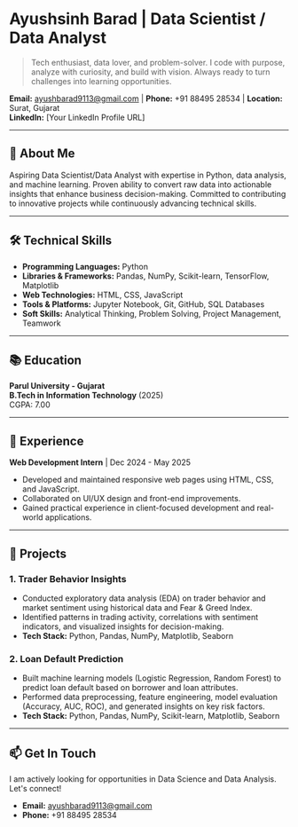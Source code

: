 # Ayushsinh Barad | Data Scientist / Data Analyst

> Tech enthusiast, data lover, and problem-solver. I code with purpose, analyze with curiosity, and build with vision. Always ready to turn challenges into learning opportunities.

**Email:** ayushbarad9113@gmail.com | **Phone:** +91 88495 28534 | **Location:** Surat, Gujarat  
**LinkedIn:** [Your LinkedIn Profile URL]

---

## 👋 About Me

Aspiring Data Scientist/Data Analyst with expertise in Python, data analysis, and machine learning. Proven ability to convert raw data into actionable insights that enhance business decision-making. Committed to contributing to innovative projects while continuously advancing technical skills.

---

## 🛠️ Technical Skills

*   **Programming Languages:** Python
*   **Libraries & Frameworks:** Pandas, NumPy, Scikit-learn, TensorFlow, Matplotlib
*   **Web Technologies:** HTML, CSS, JavaScript
*   **Tools & Platforms:** Jupyter Notebook, Git, GitHub, SQL Databases
*   **Soft Skills:** Analytical Thinking, Problem Solving, Project Management, Teamwork

---

## 📚 Education

**Parul University - Gujarat**  
**B.Tech in Information Technology** (2025)  
CGPA: 7.00

---

## 💼 Experience

**Web Development Intern** | Dec 2024 - May 2025
*   Developed and maintained responsive web pages using HTML, CSS, and JavaScript.
*   Collaborated on UI/UX design and front-end improvements.
*   Gained practical experience in client-focused development and real-world applications.

---

## 🚀 Projects

### 1. Trader Behavior Insights
*   Conducted exploratory data analysis (EDA) on trader behavior and market sentiment using historical data and Fear & Greed Index.
*   Identified patterns in trading activity, correlations with sentiment indicators, and visualized insights for decision-making.
*   **Tech Stack:** Python, Pandas, NumPy, Matplotlib, Seaborn

### 2. Loan Default Prediction
*   Built machine learning models (Logistic Regression, Random Forest) to predict loan default based on borrower and loan attributes.
*   Performed data preprocessing, feature engineering, model evaluation (Accuracy, AUC, ROC), and generated insights on key risk factors.
*   **Tech Stack:** Python, Pandas, NumPy, Scikit-learn, Matplotlib, Seaborn

---

## 📫 Get In Touch

I am actively looking for opportunities in Data Science and Data Analysis. Let's connect!

*   **Email:** [ayushbarad9113@gmail.com](mailto:ayushbarad9113@gmail.com)
*   **Phone:** +91 88495 28534
